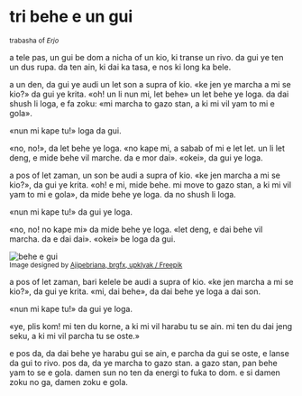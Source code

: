 # tri behe e un gui

<small>trabasha of _Erjo_</small>

a tele pas, un gui be dom a nicha of un kio, ki transe un rivo.
da gui ye ten un dus rupa. da ten ain, ki dai ka tasa, e nos ki long ka bele.

a un den, da gui ye audi un let son a supra of kio.
«ke jen ye marcha a mi se kio?» da gui ye krita.
«oh! un li nun mi, let behe» un let behe ye loga.
da dai shush li loga, e fa zoku:
«mi marcha to gazo stan, a ki mi vil yam to mi e gola».

«nun mi kape tu!» loga da gui.

«no, no!», da let behe ye loga.
«no kape mi, a sabab of mi e let let. un li let deng, e mide behe vil marche. da e mor dai».
«okei», da gui ye loga.

a pos of let zaman, un son be audi a supra of kio.
«ke jen marcha a mi se kio?», da gui ye krita.
«oh! e mi, mide behe. mi move to gazo stan, a ki mi vil yam to mi e gola», da mide behe ye loga.
da no shush li loga.

«nun mi kape tu!» da gui ye loga.

«no, no! no kape mi» da mide behe ye loga.
«let deng, e dai behe vil marcha. da e dai dai».
«okei» be loga da gui.

![](http://www.pandunia.info/grafe/behe_e_gui.png "behe e gui")  
<small>Image designed by [Ajipebriana, brgfx, upklyak / Freepik](https://www.freepik.com)</small>

a pos of let zaman, bari kelele be audi a supra of kio.
«ke jen marcha a mi se kio?», da gui ye krita.
«mi, dai behe», da dai behe ye loga a dai son.

«nun mi kape tu!» da gui ye loga.

«ye, plis kom! mi ten du korne, a ki mi vil harabu tu se ain.
mi ten du dai jeng seku, a ki mi vil parcha tu se oste.»

e pos da, da dai behe ye harabu gui se ain, e parcha da gui se oste, e lanse da gui to rivo.
pos da, da ye marcha to gazo stan.
a gazo stan, pan behe yam to se e gola.
damen sun no ten da energi to fuka to dom.
e si damen zoku no ga, damen zoku e gola.

